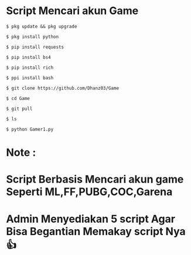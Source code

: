 # Script Mencari akun Game 


```
$ pkg update && pkg upgrade 
```

```
$ pkg install python
```

```
$ pip install requests 
```

```
$ pip install bs4
```

```
$ pip install rich
```

```
$ ppi install bash
```

```
$ git clone https://github.com/Dhanz03/Game 
```

```
$ cd Game 
```

```
$ git pull 
```

```
$ ls 
```

```
$ python Gamer1.py
```

# Note : 

# Script Berbasis Mencari akun game Seperti ML,FF,PUBG,COC,Garena 

# Admin Menyediakan 5 script Agar Bisa Begantian Memakay script Nya 👍


